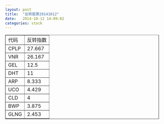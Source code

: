 ```yaml
---
layout: post
title:  "反转股票20141012"
date:   2014-10-12 14:09:02
categories: stock
---
```

<table border="1">
 <tr>
 <td>代码</td>
 <td>反转指数</td>
</tr>
  <tr><td>CPLP</td><td>27.667</td></tr>
  <tr><td>VNR</td><td>26.167</td></tr>
  <tr><td>GEL</td><td>12.5</td></tr>
  <tr><td>DHT</td><td>11</td></tr>
  <tr><td>ARP</td><td>8.333</td></tr>
  <tr><td>UCO</td><td>4.429</td></tr>
  <tr><td>CLD</td><td>4</td></tr>
  <tr><td>BWP</td><td>3.875</td></tr>
  <tr><td>GLNG</td><td>2.453</td></tr>
</table>
